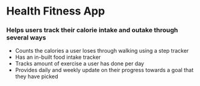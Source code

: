 # Health Fitness App

### Helps users track their calorie intake and outake through several ways 
 - Counts the calories a user loses through walking using a step tracker
 - Has an in-built food intake tracker 
 - Tracks amount of exercise a user has done per day
 - Provides daily and weekly update on their progress towards a goal that they have picked
